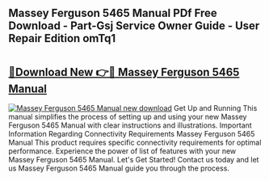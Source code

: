 ## Massey Ferguson 5465 Manual PDf Free Download - Part-Gsj Service Owner Guide - User Repair Edition omTq1

# <h2><a href="http://bc87802.oget.top/?id=Massey+Ferguson+5465+Manual">🔗Download New 👉🔴 Massey Ferguson 5465 Manual</a></h2>

[![Massey Ferguson 5465 Manual new download](https://i.imgur.com/5g1atiW.png)](http://bc87802.oget.top/?id=Massey+Ferguson+5465+Manual)
Get Up and Running This manual simplifies the process of setting up and using your new Massey Ferguson 5465 Manual with clear instructions and illustrations. Important Information Regarding Connectivity Requirements Massey Ferguson 5465 Manual This product requires specific connectivity requirements for optimal performance. Experience the power of list of features with your new Massey Ferguson 5465 Manual. Let's Get Started! Contact us today and let us Massey Ferguson 5465 Manual guide you through the process.
